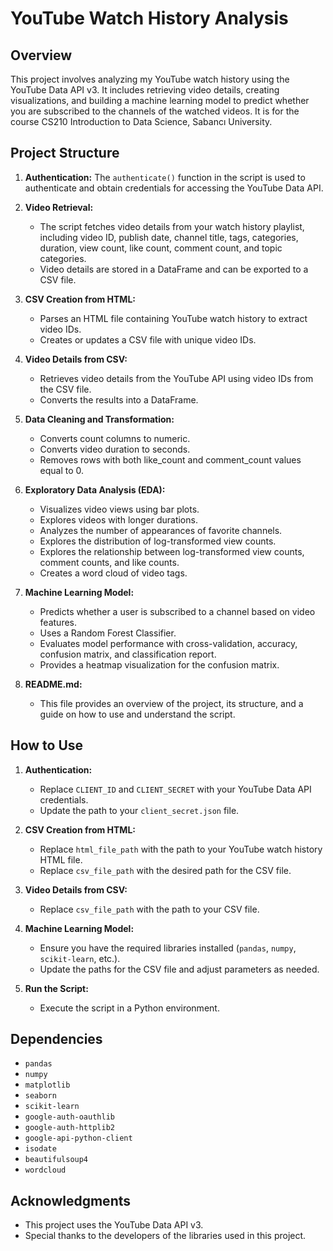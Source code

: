 # YouTube Watch History Analysis

## Overview
This project involves analyzing my YouTube watch history using the YouTube Data API v3. It includes retrieving video details, creating visualizations, and building a machine learning model to predict whether you are subscribed to the channels of the watched videos. It is for the course CS210 Introduction to Data Science, Sabancı University.

## Project Structure
1. **Authentication:** The `authenticate()` function in the script is used to authenticate and obtain credentials for accessing the YouTube Data API.

2. **Video Retrieval:**
    - The script fetches video details from your watch history playlist, including video ID, publish date, channel title, tags, categories, duration, view count, like count, comment count, and topic categories.
    - Video details are stored in a DataFrame and can be exported to a CSV file.

3. **CSV Creation from HTML:**
    - Parses an HTML file containing YouTube watch history to extract video IDs.
    - Creates or updates a CSV file with unique video IDs.

4. **Video Details from CSV:**
    - Retrieves video details from the YouTube API using video IDs from the CSV file.
    - Converts the results into a DataFrame.

5. **Data Cleaning and Transformation:**
    - Converts count columns to numeric.
    - Converts video duration to seconds.
    - Removes rows with both like_count and comment_count values equal to 0.

6. **Exploratory Data Analysis (EDA):**
    - Visualizes video views using bar plots.
    - Explores videos with longer durations.
    - Analyzes the number of appearances of favorite channels.
    - Explores the distribution of log-transformed view counts.
    - Explores the relationship between log-transformed view counts, comment counts, and like counts.
    - Creates a word cloud of video tags.

7. **Machine Learning Model:**
    - Predicts whether a user is subscribed to a channel based on video features.
    - Uses a Random Forest Classifier.
    - Evaluates model performance with cross-validation, accuracy, confusion matrix, and classification report.
    - Provides a heatmap visualization for the confusion matrix.

8. **README.md:**
    - This file provides an overview of the project, its structure, and a guide on how to use and understand the script.

## How to Use
1. **Authentication:**
    - Replace `CLIENT_ID` and `CLIENT_SECRET` with your YouTube Data API credentials.
    - Update the path to your `client_secret.json` file.

2. **CSV Creation from HTML:**
    - Replace `html_file_path` with the path to your YouTube watch history HTML file.
    - Replace `csv_file_path` with the desired path for the CSV file.

3. **Video Details from CSV:**
    - Replace `csv_file_path` with the path to your CSV file.

4. **Machine Learning Model:**
    - Ensure you have the required libraries installed (`pandas`, `numpy`, `scikit-learn`, etc.).
    - Update the paths for the CSV file and adjust parameters as needed.

5. **Run the Script:**
    - Execute the script in a Python environment.

## Dependencies
- `pandas`
- `numpy`
- `matplotlib`
- `seaborn`
- `scikit-learn`
- `google-auth-oauthlib`
- `google-auth-httplib2`
- `google-api-python-client`
- `isodate`
- `beautifulsoup4`
- `wordcloud`

## Acknowledgments
- This project uses the YouTube Data API v3.
- Special thanks to the developers of the libraries used in this project.
